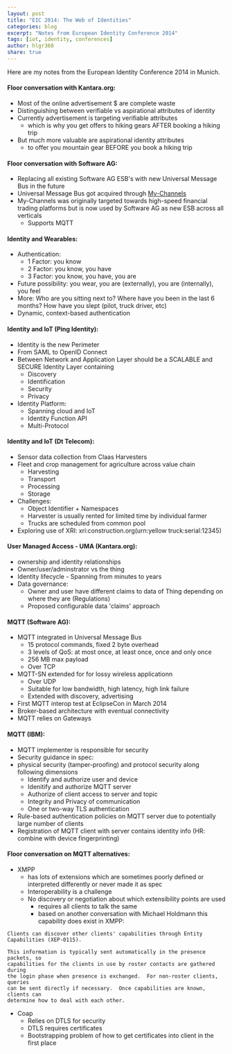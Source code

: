 ```yaml
---
layout: post
title: "EIC 2014: The Web of Identities"
categories: blog
excerpt: "Notes from European Identity Conference 2014"
tags: [iot, identity, conferences]
author: hlgr360
share: true
---
```


Here are my notes from the European Identity Conference 2014 in Munich.

#### Floor conversation with Kantara.org:

* Most of the online advertisement $ are complete waste
* Distinguishing between verifiable vs aspirational attributes of identity
* Currently advertisement is targeting verifiable attributes
  * which is why you get offers to hiking gears AFTER booking a hiking trip
* But much more valuable are aspirational identity attributes
  * to offer you mountain gear BEFORE you book a hiking trip

#### Floor conversation with Software AG:

* Replacing all existing Software AG ESB's with new Universal Message Bus in the future
* Universal Message Bus got acquired through [My-Channels](http://www.softwareag.com/us/Company/my-channels.asp)
* My-Channels was originally targeted towards high-speed financial trading platforms but is now used by Software AG as new ESB across all verticals
  * Supports MQTT

#### Identity and Wearables:

* Authentication:
  * 1 Factor: you know
  * 2 Factor: you know, you have
  * 3 Factor: you know, you have, you are
* Future possibility: you wear, you are (externally), you are (internally), you feel
* More: Who are you sitting next to? Where have you been in the last 6 months? How have you slept (pilot, truck driver, etc)
* Dynamic, context-based authentication

#### Identity and IoT (Ping Identity):

* Identity is the new Perimeter
* From SAML to OpenID Connect
* Between Network and Application Layer should be a SCALABLE and SECURE Identity Layer containing
  * Discovery
  * Identification
  * Security
  * Privacy
* Identity Platform:
  * Spanning cloud and IoT
  * Identity Function API
  * Multi-Protocol

#### Identity and IoT (Dt Telecom):

* Sensor data collection from Claas Harvesters
* Fleet and crop management for agriculture across value chain
  * Harvesting
  * Transport
  * Processing
  * Storage
* Challenges:
  * Object Identifier + Namespaces
  * Harvester is usually rented for limited time by individual farmer
  * Trucks are scheduled from common pool
* Exploring use of XRI: xri:construction.org(urn:yellow truck:serial:12345)

#### User Managed Access - UMA (Kantara.org):

* ownership and identity relationships
* Owner/user/adminstrator vs the thing
* Identity lifecycle - Spanning from minutes to years
* Data governance:
  * Owner and user have different claims to data of Thing depending on where they are (Regulations)
  * Proposed configurable data 'claims' approach

#### MQTT (Software AG):

* MQTT integrated in Universal Message Bus
  * 15 protocol commands, fixed 2 byte overhead
  * 3 levels of QoS: at most once, at least once, once and only once
  * 256 MB max payload
  * Over TCP
* MQTT-SN extended for for lossy wireless applicationn
  * Over UDP
  * Suitable for low bandwidth, high latency, high link failure
  * Extended with discovery, advertising
* First MQTT interop test at EclipseCon in March 2014
* Broker-based architecture with eventual connectivity
* MQTT relies on Gateways

#### MQTT (IBM):

* MQTT implementer is responsible for security
* Security guidance in spec:
* physical security (tamper-proofing) and protocol security along following dimensions
  * Identify and authorize user and device
  * Idenitify and authorize MQTT server
  * Authorize of client access to server and topic
  * Integrity and Privacy of communication
  * One or two-way TLS authentication
* Rule-based authentication policies on MQTT server due to potentially large number of clients
* Registration of MQTT client with server contains identity info (HR: combine with device fingerprinting)

#### Floor conversation on MQTT alternatives:

* XMPP
  * has lots of extensions which are sometimes poorly defined or interpreted differently or never made it as spec
  * Interoperability is a challenge
  * No discovery or negotiation about which extensibility points are used
    * requires all clients to talk the same
    * based on another conversation with Michael Holdmann this capability does exist in XMPP:

```text
Clients can discover other clients' capabilities through Entity Capabilities (XEP-0115).

This information is typically sent automatically in the presence packets, so
capabilities for the clients in use by roster contacts are gathered during
the login phase when presence is exchanged.  For non-roster clients, queries
can be sent directly if necessary.  Once capabilities are known, clients can
determine how to deal with each other.
```

* Coap
  * Relies on DTLS for security
  * DTLS requires certificates
  * Bootstrapping problem of how to get certificates into client in the first place

